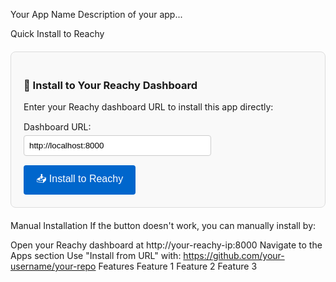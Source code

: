 Your App Name
Description of your app...

Quick Install to Reachy
<div style="border: 1px solid #ddd; padding: 20px; border-radius: 8px; margin: 20px 0; background: #f9f9f9;"> <h3>🤖 Install to Your Reachy Dashboard</h3> <p>Enter your Reachy dashboard URL to install this app directly:</p> <div style="margin: 15px 0;"> <label for="dashboardUrl" style="display: block; margin-bottom: 5px;">Dashboard URL:</label> <input type="url" id="dashboardUrl" value="http://localhost:8000" placeholder="http://your-reachy-ip:8000" style="width: 100%; max-width: 300px; padding: 8px; border: 1px solid #ccc; border-radius: 4px;" /> </div>
<button id="installBtn" onclick="installToReachy()" style="background: 
#0066cc; color: white; padding: 10px 20px; border: none; border-radius: 4px; cursor: pointer; font-size: 16px;"> 📥 Install to Reachy </button>

<div id="installStatus" style="margin-top: 10px; padding: 10px; display: none; border-radius: 4px;"></div> </div> <script> function getCurrentRepoUrl() { // Get current GitHub repository URL const currentUrl = window.location.href; // Convert GitHub URL to raw content URL or keep as is depending on your needs return currentUrl.replace(/\/$/, ''); } async function installToReachy() { const dashboardUrl = document.getElementById('dashboardUrl').value.trim(); const statusDiv = document.getElementById('installStatus'); const installBtn = document.getElementById('installBtn'); if (!dashboardUrl) { showStatus('error', 'Please enter your Reachy dashboard URL'); return; } try { installBtn.disabled = true; installBtn.innerHTML = '⏳ Installing...'; showStatus('loading', 'Connecting to your Reachy dashboard...'); // Test connection const testResponse = await fetch(`${dashboardUrl}/api/status`, { method: 'GET', mode: 'cors', }); if (!testResponse.ok) { throw new Error('Cannot connect to dashboard. Make sure the URL is correct and the dashboard is running.'); } showStatus('loading', 'Starting installation...'); // Get current repo URL const repoUrl = getCurrentRepoUrl(); // Extract app name from repository name or pyproject.toml const appName = extractAppName(repoUrl); // Start installation const installResponse = await fetch(`${dashboardUrl}/api/install`, { method: 'POST', mode: 'cors', headers: { 'Content-Type': 'application/json', }, body: JSON.stringify({ url: repoUrl, name: appName }) }); const result = await installResponse.json(); if (installResponse.ok) { showStatus('success', `✅ Installation started for "${appName}"! Check your dashboard for progress.`); } else { throw new Error(result.detail || 'Installation failed'); } } catch (error) { console.error('Installation error:', error); showStatus('error', `❌ ${error.message}`); } finally { installBtn.disabled = false; installBtn.innerHTML = '📥 Install to Reachy'; } } function extractAppName(repoUrl) { const parts = repoUrl.split('/'); const repoName = parts[parts.length - 1]; return repoName.toLowerCase().replace(/[^a-z0-9-_]/g, '-'); } function showStatus(type, message) { const statusDiv = document.getElementById('installStatus'); const colors = { success: '#d4edda', error: '#f8d7da', loading: '#d1ecf1' }; statusDiv.style.display = 'block'; statusDiv.style.backgroundColor = colors[type] || '#f8f9fa'; statusDiv.style.border = `1px solid ${colors[type] || '#dee2e6'}`; statusDiv.textContent = message; } </script>
Manual Installation
If the button doesn't work, you can manually install by:

Open your Reachy dashboard at http://your-reachy-ip:8000
Navigate to the Apps section
Use "Install from URL" with: https://github.com/your-username/your-repo
Features
Feature 1
Feature 2
Feature 3
